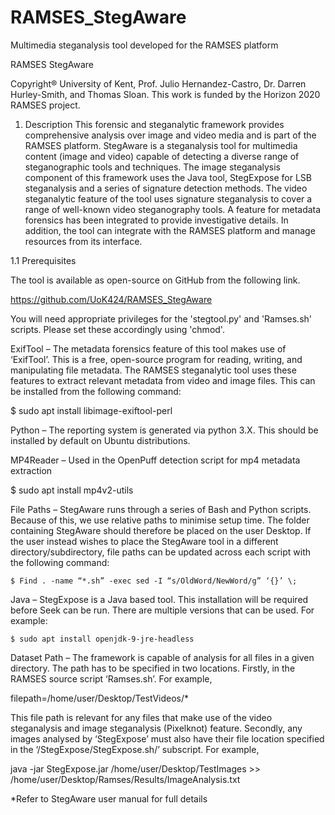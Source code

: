 # RAMSES_StegAware
Multimedia steganalysis tool developed for the RAMSES platform

RAMSES StegAware

Copyright® University of Kent, Prof. Julio Hernandez-Castro, Dr. Darren Hurley-Smith, and Thomas Sloan. This work is funded by the Horizon 2020 RAMSES project.

1.	Description
This forensic and steganalytic framework provides comprehensive analysis over image and video media and is part of the RAMSES platform. StegAware is a steganalysis tool for multimedia content (image and video) capable of detecting a diverse range of steganographic tools and techniques. The image steganalysis component of this framework uses the Java tool, StegExpose for LSB steganalysis and a series of signature detection methods. The video steganalytic feature of the tool uses signature steganalysis to cover a range of well-known video steganography tools. A feature for metadata forensics has been integrated to provide investigative details. In addition, the tool can integrate with the RAMSES platform and manage resources from its interface.

1.1	Prerequisites

The tool is available as open-source on GitHub from the following link.

https://github.com/UoK424/RAMSES_StegAware

You will need appropriate privileges for the 'stegtool.py' and 'Ramses.sh' scripts. Please set these accordingly using 'chmod'. 

ExifTool – The metadata forensics feature of this tool makes use of ‘ExifTool’. This is a free, open-source program for reading, writing, and manipulating file metadata. The RAMSES steganalytic tool uses these features to extract relevant metadata from video and image files. This can be installed from the following command:

$ sudo apt install libimage-exiftool-perl

Python – The reporting system is generated via python 3.X. This should be installed by default on Ubuntu distributions.   

MP4Reader – Used in the OpenPuff detection script for mp4 metadata extraction 

$ sudo apt install mp4v2-utils

File Paths – StegAware runs through a series of Bash and Python scripts. Because of this, we use relative paths to minimise setup time. The folder containing StegAware should therefore be placed on the user Desktop. If the user instead wishes to place the StegAware tool in a different directory/subdirectory, file paths can be updated across each script with the following command:

	$ Find . -name “*.sh” -exec sed -I “s/OldWord/NewWord/g” ‘{}’ \;

Java – StegExpose is a Java based tool. This installation will be required before Seek can be run. There are multiple versions that can be used. For example:

	$ sudo apt install openjdk-9-jre-headless

Dataset Path – The framework is capable of analysis for all files in a given directory. The path has to be specified in two locations. Firstly, in the RAMSES source script ‘Ramses.sh’. For example, 

filepath=/home/user/Desktop/TestVideos/*

This file path is relevant for any files that make use of the video steganalysis and image steganalysis (Pixelknot) feature. Secondly, any images analysed by ‘StegExpose’ must also have their file location specified in the ‘/StegExpose/StegExpose.sh/’ subscript. For example,

java -jar StegExpose.jar /home/user/Desktop/TestImages >> /home/user/Desktop/Ramses/Results/ImageAnalysis.txt 



*Refer to StegAware user manual for full details
